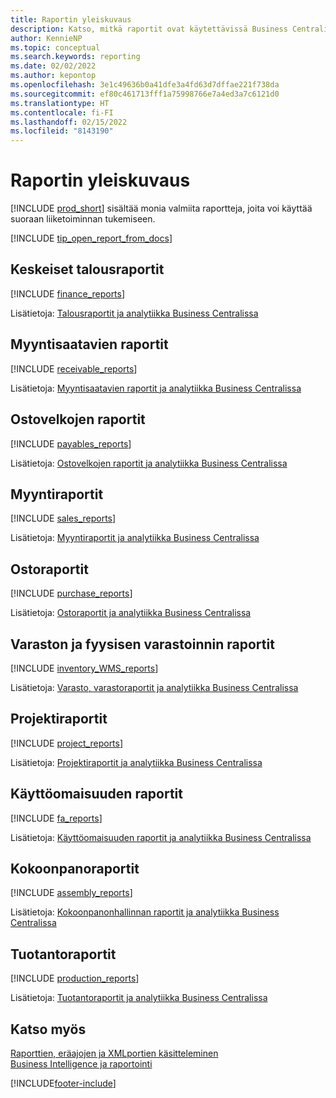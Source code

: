 ```yaml
---
title: Raportin yleiskuvaus
description: Katso, mitkä raportit ovat käytettävissä Business Centralin vakioversion kaikilla toimintoalueilla, jotta voit seurata liiketoimintaasi.
author: KennieNP
ms.topic: conceptual
ms.search.keywords: reporting
ms.date: 02/02/2022
ms.author: kepontop
ms.openlocfilehash: 3e1c49636b0a41dfe3a4fd63d7dffae221f738da
ms.sourcegitcommit: ef80c461713fff1a75998766e7a4ed3a7c6121d0
ms.translationtype: HT
ms.contentlocale: fi-FI
ms.lasthandoff: 02/15/2022
ms.locfileid: "8143190"
---
```

# <a name="report-overview"></a>Raportin yleiskuvaus

[!INCLUDE [prod_short](includes/prod_short.md)] sisältää monia valmiita raportteja, joita voi käyttää suoraan liiketoiminnan tukemiseen.  

[!INCLUDE [tip_open_report_from_docs](includes/tip-open-report-from-docs.md)]

## <a name="key-financial-reports"></a>Keskeiset talousraportit

[!INCLUDE [finance_reports](includes/finance-reports-include.md)]

Lisätietoja: [Talousraportit ja analytiikka Business Centralissa](finance-reports.md)

## <a name="accounts-receivable-reports"></a>Myyntisaatavien raportit

[!INCLUDE [receivable_reports](includes/receivable-reports-include.md)]

Lisätietoja: [Myyntisaatavien raportit ja analytiikka Business Centralissa](receivables-reports.md)

## <a name="accounts-payable-reports"></a>Ostovelkojen raportit

[!INCLUDE [payables_reports](includes/payables-reports-include.md)]

Lisätietoja: [Ostovelkojen raportit ja analytiikka Business Centralissa](payables-reports.md)

## <a name="sales-reports"></a>Myyntiraportit

[!INCLUDE [sales_reports](includes/sales-reports-include.md)]

Lisätietoja: [Myyntiraportit ja analytiikka Business Centralissa](sales-reports.md)

## <a name="purchase-reports"></a>Ostoraportit

[!INCLUDE [purchase_reports](includes/purchase-reports-include.md)]

Lisätietoja: [Ostoraportit ja analytiikka Business Centralissa](purchase-reports.md)

## <a name="inventory-and-warehouse-reports"></a>Varaston ja fyysisen varastoinnin raportit

[!INCLUDE [inventory_WMS_reports](includes/inventory-WMS-reports-include.md)]

Lisätietoja: [Varasto, varastoraportit ja analytiikka Business Centralissa](inventory-wms-reports.md)

## <a name="project-reports"></a>Projektiraportit

[!INCLUDE [project_reports](includes/project-reports-include.md)]

Lisätietoja: [Projektiraportit ja analytiikka Business Centralissa](project-reports.md)

## <a name="fixed-assets-reports"></a>Käyttöomaisuuden raportit

[!INCLUDE [fa_reports](includes/fa-reports-include.md)]

Lisätietoja: [Käyttöomaisuuden raportit ja analytiikka Business Centralissa](fa-reports.md)

## <a name="assembly-reports"></a>Kokoonpanoraportit

[!INCLUDE [assembly_reports](includes/assembly-reports-include.md)]

Lisätietoja: [Kokoonpanonhallinnan raportit ja analytiikka Business Centralissa](assembly-reports.md)

## <a name="production-reports"></a>Tuotantoraportit

[!INCLUDE [production_reports](includes/production-reports-include.md)]

Lisätietoja: [Tuotantoraportit ja analytiikka Business Centralissa](production-reports.md)

## <a name="see-also"></a>Katso myös

[Raporttien, eräajojen ja XMLportien käsitteleminen](ui-work-report.md)  
[Business Intelligence ja raportointi](reports-bi-reporting.md)  

[!INCLUDE[footer-include](includes/footer-banner.md)]
